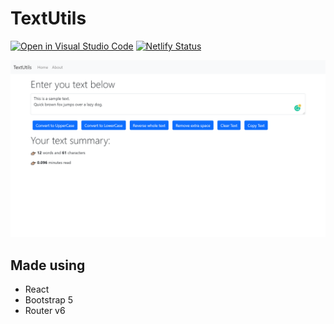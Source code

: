 # TextUtils

[![Open in Visual Studio Code](https://open.vscode.dev/badges/open-in-vscode.svg)](https://open.vscode.dev/codingwolf-at/TextUtils) [![Netlify Status](https://api.netlify.com/api/v1/badges/fcd18f36-5baa-4644-aa52-a4f9fb6753c5/deploy-status)](https://app.netlify.com/sites/clever-joliot-dcec57/deploys)

![screenshot](public/screenshot.png)

## Made using

- React
- Bootstrap 5
- Router v6